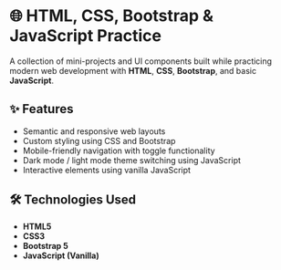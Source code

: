 # 🌐 HTML, CSS, Bootstrap & JavaScript Practice

A collection of mini-projects and UI components built while practicing modern web development with **HTML**, **CSS**, **Bootstrap**, and basic **JavaScript**.

## ✨ Features

- Semantic and responsive web layouts
- Custom styling using CSS and Bootstrap
- Mobile-friendly navigation with toggle functionality
- Dark mode / light mode theme switching using JavaScript
- Interactive elements using vanilla JavaScript

## 🛠️ Technologies Used

- **HTML5**
- **CSS3**
- **Bootstrap 5**
- **JavaScript (Vanilla)**
